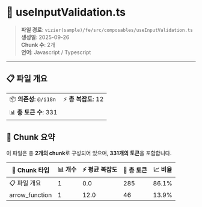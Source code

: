# 📄 useInputValidation.ts

> **파일 경로**: `vizier(sample)/fe/src/composables/useInputValidation.ts`  
> **생성일**: 2025-09-26  
> **Chunk 수**: 2개  
> **언어**: Javascript / Typescript
---


## 📋 파일 개요

| | |
|--|--|
| 📦 **의존성**: `@/i18n` | ⚡ **총 복잡도**: 12 |
| 📊 **총 토큰 수**: 331 |  |






## 🧩 Chunk 요약

이 파일은 총 **2개의 chunk**로 구성되어 있으며, **331개의 토큰**을 포함합니다.

| 🧩 Chunk 타입 | 📊 개수 | ⚡ 평균 복잡도 | 📝 총 토큰 | 📈 비율 |
|---------------|--------|-------------|----------|--------|
| 📋 파일 개요 | 1 | 0.0 | 285 | 86.1% |
| arrow_function | 1 | 12.0 | 46 | 13.9% |

